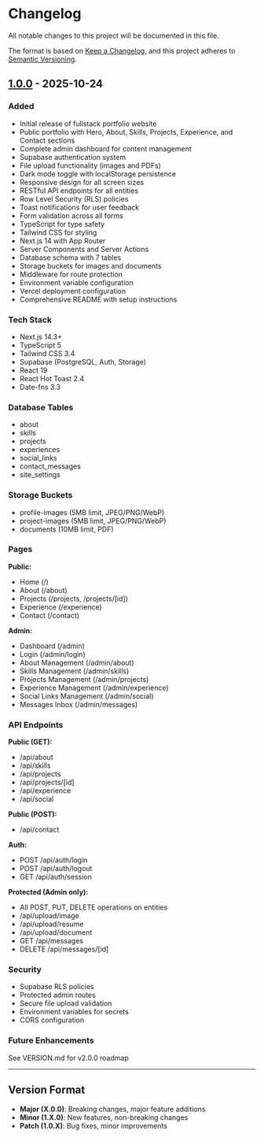 # Changelog

All notable changes to this project will be documented in this file.

The format is based on [Keep a Changelog](https://keepachangelog.com/en/1.0.0/),
and this project adheres to [Semantic Versioning](https://semver.org/spec/v2.0.0.html).

## [1.0.0] - 2025-10-24

### Added

- Initial release of fullstack portfolio website
- Public portfolio with Hero, About, Skills, Projects, Experience, and Contact sections
- Complete admin dashboard for content management
- Supabase authentication system
- File upload functionality (images and PDFs)
- Dark mode toggle with localStorage persistence
- Responsive design for all screen sizes
- RESTful API endpoints for all entities
- Row Level Security (RLS) policies
- Toast notifications for user feedback
- Form validation across all forms
- TypeScript for type safety
- Tailwind CSS for styling
- Next.js 14 with App Router
- Server Components and Server Actions
- Database schema with 7 tables
- Storage buckets for images and documents
- Middleware for route protection
- Environment variable configuration
- Vercel deployment configuration
- Comprehensive README with setup instructions

### Tech Stack

- Next.js 14.3+
- TypeScript 5
- Tailwind CSS 3.4
- Supabase (PostgreSQL, Auth, Storage)
- React 19
- React Hot Toast 2.4
- Date-fns 3.3

### Database Tables

- about
- skills
- projects
- experiences
- social_links
- contact_messages
- site_settings

### Storage Buckets

- profile-images (5MB limit, JPEG/PNG/WebP)
- project-images (5MB limit, JPEG/PNG/WebP)
- documents (10MB limit, PDF)

### Pages

**Public:**

- Home (/)
- About (/about)
- Projects (/projects, /projects/[id])
- Experience (/experience)
- Contact (/contact)

**Admin:**

- Dashboard (/admin)
- Login (/admin/login)
- About Management (/admin/about)
- Skills Management (/admin/skills)
- Projects Management (/admin/projects)
- Experience Management (/admin/experience)
- Social Links Management (/admin/social)
- Messages Inbox (/admin/messages)

### API Endpoints

**Public (GET):**

- /api/about
- /api/skills
- /api/projects
- /api/projects/[id]
- /api/experience
- /api/social

**Public (POST):**

- /api/contact

**Auth:**

- POST /api/auth/login
- POST /api/auth/logout
- GET /api/auth/session

**Protected (Admin only):**

- All POST, PUT, DELETE operations on entities
- /api/upload/image
- /api/upload/resume
- /api/upload/document
- GET /api/messages
- DELETE /api/messages/[id]

### Security

- Supabase RLS policies
- Protected admin routes
- Secure file upload validation
- Environment variables for secrets
- CORS configuration

### Future Enhancements

See VERSION.md for v2.0.0 roadmap

---

## Version Format

- **Major (X.0.0)**: Breaking changes, major feature additions
- **Minor (1.X.0)**: New features, non-breaking changes
- **Patch (1.0.X)**: Bug fixes, minor improvements

[1.0.0]: https://github.com/cs21b001/Portfolio/releases/tag/v1.0.0
